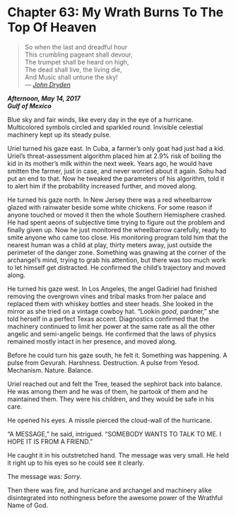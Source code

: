 Chapter 63: My Wrath Burns To The Top Of Heaven
===============================================

> So when the last and dreadful hour  
> This crumbling pageant shall devour,  
> The trumpet shall be heard on high,  
> The dead shall live, the living die,  
> And Music shall untune the sky!  
> _— [John Dryden](https://www.poets.org/poetsorg/poem/song-st-cecilias-day)_

**_Afternoon, May 14, 2017  
Gulf of Mexico_**

Blue sky and fair winds, like every day in the eye of a hurricane. Multicolored symbols circled and sparkled round. Invisible celestial machinery kept up its steady pulse.

Uriel turned his gaze east. In Cuba, a farmer’s only goat had just had a kid. Uriel’s threat-assessment algorithm placed him at 2.9% risk of boiling the kid in its mother’s milk within the next week. Years ago, he would have smitten the farmer, just in case, and never worried about it again. Sohu had put an end to that. Now he tweaked the parameters of his algorithm, told it to alert him if the probability increased further, and moved along.

He turned his gaze north. In New Jersey there was a red wheelbarrow glazed with rainwater beside some white chickens. For some reason if anyone touched or moved it then the whole Southern Hemisphere crashed. He had spent aeons of subjective time trying to figure out the problem and finally given up. Now he just monitored the wheelbarrow carefully, ready to smite anyone who came too close. His monitoring program told him that the nearest human was a child at play, thirty meters away, just outside the perimeter of the danger zone. Something was gnawing at the corner of the archangel’s mind, trying to grab his attention, but there was too much work to let himself get distracted. He confirmed the child’s trajectory and moved along.

He turned his gaze west. In Los Angeles, the angel Gadiriel had finished removing the overgrown vines and tribal masks from her palace and replaced them with whiskey bottles and steer heads. She looked in the mirror as she tried on a vintage cowboy hat. “Lookin _good_, pardner,” she told herself in a perfect Texas accent. Diagnostics confirmed that the machinery continued to limit her power at the same rate as all the other angelic and semi-angelic beings. He confirmed that the laws of physics remained mostly intact in her presence, and moved along.

Before he could turn his gaze south, he felt it. Something was happening. A pulse from Gevurah. Harshness. Destruction. A pulse from Yesod. Mechanism. Nature. Balance.

Uriel reached out and felt the Tree, teased the sephirot back into balance. He was among them and he was of them, he partook of them and he maintained them. They were his children, and they would be safe in his care.

He opened his eyes. A missile pierced the cloud-wall of the hurricane.

“A MESSAGE,” he said, intrigued. “SOMEBODY WANTS TO TALK TO ME. I HOPE IT IS FROM A FRIEND.”

He caught it in his outstretched hand. The message was very small. He held it right up to his eyes so he could see it clearly.

The message was: _Sorry_.

Then there was fire, and hurricane and archangel and machinery alike disintegrated into nothingness before the awesome power of the Wrathful Name of God.